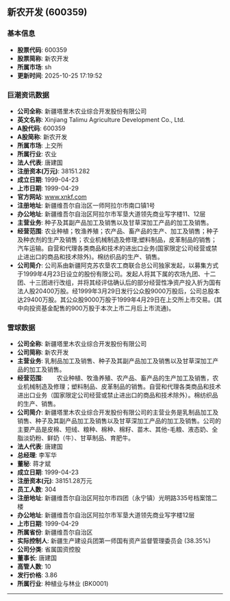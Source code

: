 ## 新农开发 (600359)

### 基本信息

- **股票代码**: 600359
- **股票简称**: 新农开发
- **所属市场**: sh
- **更新时间**: 2025-10-25 17:19:52

### 巨潮资讯数据

- **公司全称**: 新疆塔里木农业综合开发股份有限公司
- **英文名称**: Xinjiang Talimu Agriculture Development Co., Ltd.
- **A股代码**: 600359
- **A股简称**: 新农开发
- **所属市场**: 上交所
- **所属行业**: 农业
- **法人代表**: 唐建国
- **注册资本(万元)**: 38151.282
- **成立日期**: 1999-04-23
- **上市日期**: 1999-04-29
- **官方网站**: www.xnkf.com
- **注册地址**: 新疆维吾尔自治区一师阿拉尔市南口镇1号
- **办公地址**: 新疆维吾尔自治区阿拉尔市军垦大道领先商业写字楼11、12层
- **主营业务**: 种子及其副产品加工及销售以及甘草深加工产品的加工及销售。
- **经营范围**: 农业种植；牧渔养殖；农产品、畜产品的生产、加工及销售；种子及种衣剂的生产及销售；农业机械制造及修理;塑料制品，皮革制品的销售；汽车运输。自营和代理各类商品和技术的进出口业务(国家限定公司经营或禁止进出口的商品和技术除外)。棉纺织品的生产、销售。
- **公司简介**: 公司系由新疆阿克苏农垦农工商联合总公司独家发起，以募集方式于1999年4月23日设立的股份有限公司。发起人将其下属的农场九团、十二团、十三团进行改组，并将其经评估确认后的部分经营性净资产投入折为国有法人股20400万股。经1999年3月29日发行公众股9000万股后，公司总股本达29400万股。其公众股9000万股于1999年4月29日在上交所上市交易。(其中向投资基金配售的900万股于本次上市二月后上市流通)。

### 雪球数据

- **公司全称**: 新疆塔里木农业综合开发股份有限公司
- **公司简称**: 新农开发
- **主营业务**: 乳制品加工及销售、种子及其副产品加工及销售以及甘草深加工产品的加工及销售。
- **经营范围**: 　　农业种植、牧渔养殖、农产品、畜产品的生产加工及销售，农业机械制造及修理；塑料制品、皮革制品的销售。自营和代理各类商品和技术进出口业务（国家限定公司经营或禁止进出口的商品和技术除外）。棉纺织品的生产、销售。
- **公司简介**: 新疆塔里木农业综合开发股份有限公司的主营业务是乳制品加工及销售、种子及其副产品加工及销售以及甘草深加工产品的加工及销售。公司的主要产品是皮棉、短绒、粮种、棉种、棉籽、苗木、其他-毛粮、液态奶、全脂淡奶粉、鲜奶（牛）、甘草制品、育肥牛。
- **法人代表**: 唐建国
- **总经理**: 李军华
- **董秘**: 蒋才斌
- **成立日期**: 1999-04-23
- **注册资本(元)**: 38151.28万元
- **员工人数**: 304
- **注册地址**: 新疆维吾尔自治区阿拉尔市四团（永宁镇）光明路335号档案馆二楼
- **办公地址**: 新疆维吾尔自治区阿拉尔市军垦大道领先商业写字楼12层
- **上市日期**: 1999-04-29
- **所属省份**: 新疆维吾尔自治区
- **实际控制人**: 新疆生产建设兵团第一师国有资产监督管理委员会 (38.35%)
- **公司分类**: 省属国资控股
- **董事长**: 唐建国
- **高管人数**: 10
- **发行价格**: 3.86
- **所属行业**: 种植业与林业 (BK0001)

---